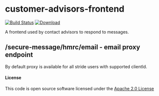 # customer-advisors-frontend

[![Build Status](https://travis-ci.org/hmrc/customer-advisors-frontend.svg?branch=master)](https://travis-ci.org/hmrc/customer-advisors-frontend) [ ![Download](https://api.bintray.com/packages/hmrc/releases/customer-advisors-frontend/images/download.svg) ](https://bintray.com/hmrc/releases/customer-advisors-frontend/_latestVersion)

A frontend used by contact advisors to respond to messages.

## /secure-message/hmrc/email - email proxy endpoint

By default proxy is available for all stride users with supported clientId.


#### License

This code is open source software licensed under the [Apache 2.0 License]("http://www.apache.org/licenses/LICENSE-2.0.html")
